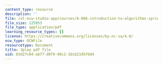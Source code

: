 ```yaml
---
content_type: resource
description: ''
file: /ol-ocw-studio-app/courses/6-006-introduction-to-algorithms-spring-2020/03d27c84ab77d0f998c23dcb2145fdd4_WO6vQJ6Rhm8.pdf
file_size: 125953
file_type: application/pdf
learning_resource_types: []
license: https://creativecommons.org/licenses/by-nc-sa/4.0/
ocw_type: OCWFile
resourcetype: Document
title: 3play pdf file
uid: 03d27c84-ab77-d0f9-98c2-3dcb2145fdd4
---
```

